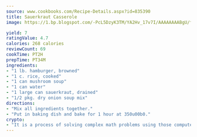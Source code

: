 ```yaml
---
source: www.cookbooks.com/Recipe-Details.aspx?id=835390
title: Sauerkraut Casserole
image: https://1.bp.blogspot.com/-PcL5DzyK3TM/YA2Hv_17v7I/AAAAAAAABgU/fyHeesSth_IZW9mL5lk6GxJO8cW8ksrGACLcBGAsYHQ/s320/12.png

yield: 7
ratingValue: 4.7
calories: 268 calories
reviewCount: 69
cookTime: PT2H
prepTime: PT34M
ingredients:
- "1 lb. hamburger, browned"
- "1 c. rice, cooked"
- "1 can mushroom soup"
- "1 can water"
- "1 large can sauerkraut, drained"
- "1/2 pkg. dry onion soup mix"
directions:
- "Mix all ingredients together."
- "Put in baking dish and bake for 1 hour at 350u00b0."
crypto:
- "It is a process of solving complex math problems using those computers which run bitcoin software."
---
```


